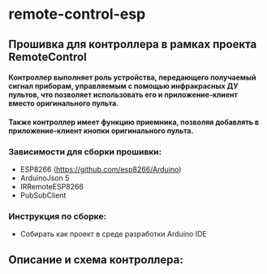 # remote-control-esp

## Прошивка для контроллера в рамках проекта RemoteControl

#### Контроллер выполняет роль устройства, передающего получаемый сигнал приборам, управляемым с помощью инфракрасных ДУ пультов, что позволяет использовать его и приложение-клиент вместо оригинального пульта. 

#### Также контроллер имеет функцию приемника, позволяя добавлять в приложение-клиент кнопки оригинального пульта.

### Зависимости для сборки прошивки:
- ESP8266 (https://github.com/esp8266/Arduino)
- ArduinoJson 5
- IRRemoteESP8266
- PubSubClient

### Инструкция по сборке:
- Собирать как проект в среде разработки Arduino IDE


## Описание и схема контроллера:
